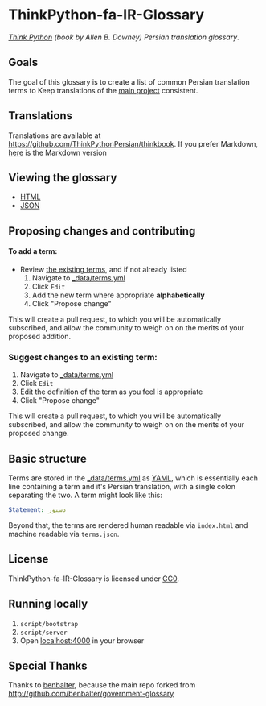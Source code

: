 # ThinkPython-fa-IR-Glossary

*[Think Python](http://www.greenteapress.com/thinkpython/) (book by Allen B. Downey) Persian translation glossary*.

## Goals

The goal of this glossary is to create a list of common Persian translation terms to Keep translations of the [main project](https://github.com/itmard/think-python) consistent.

## Translations
Translations are available at https://github.com/ThinkPythonPersian/thinkbook.
If you prefer Markdown, [here](https://github.com/behroozam/persianthinkpython) is the Markdown version

## Viewing the glossary

* [HTML](http://ziaa.github.io/ThinkPython-fa-IR-Glossary/)
* [JSON](http://ziaa.github.io/ThinkPython-fa-IR-Glossary/terms.json)

## Proposing changes and contributing

#### To add a term:

* Review [the existing terms](http://ziaa.github.io/ThinkPython-fa-IR-Glossary/), and if not already listed
  1. Navigate to [_data/terms.yml](_data/terms.yml)
  2. Click `Edit`
  3. Add the new term where appropriate **alphabetically**
  4. Click "Propose change"

This will create a pull request, to which you will be automatically subscribed, and allow the community to weigh on on the merits of your proposed addition.

### Suggest changes to an existing term:

1. Navigate to [_data/terms.yml](_data/terms.yml)
2. Click `Edit`
3. Edit the definition of the term as you feel is appropriate
4. Click "Propose change"

This will create a pull request, to which you will be automatically subscribed, and allow the community to weigh on on the merits of your proposed change.

## Basic structure

Terms are stored in the [_data/terms.yml](_data/terms.yml) as [YAML](http://en.wikipedia.org/wiki/YAML), which is essentially each line containing a term and it's Persian translation, with a single colon separating the two. A term might look like this:

```yml
Statement: دستور
```

Beyond that, the terms are rendered human readable via `index.html` and machine readable via `terms.json`.

## License

ThinkPython-fa-IR-Glossary is licensed under [CC0](LICENSE.md).

## Running locally

1. `script/bootstrap`
2. `script/server`
3. Open [localhost:4000](http://localhost:4000) in your browser

## Special Thanks
Thanks to [benbalter](http://github.com/benbalter), because the main repo forked from http://github.com/benbalter/government-glossary
